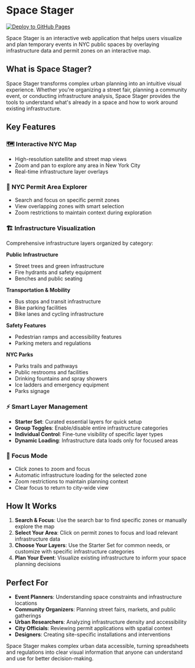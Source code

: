 # Space Stager
[![Deploy to GitHub Pages](https://github.com/pendulating/space-stager/actions/workflows/deploy.yml/badge.svg)](https://github.com/pendulating/space-stager/actions/workflows/deploy.yml)

Space Stager is an interactive web application that helps users visualize and plan temporary events in NYC public spaces by overlaying infrastructure data and permit zones on an interactive map.

## What is Space Stager?

Space Stager transforms complex urban planning into an intuitive visual experience. Whether you're organizing a street fair, planning a community event, or conducting infrastructure analysis, Space Stager provides the tools to understand what's already in a space and how to work around existing infrastructure.

## Key Features

### 🗺️ **Interactive NYC Map**
- High-resolution satellite and street map views
- Zoom and pan to explore any area in New York City
- Real-time infrastructure layer overlays

### 📍 **NYC Permit Area Explorer**
- Search and focus on specific permit zones
- View overlapping zones with smart selection
- Zoom restrictions to maintain context during exploration

### 🏗️ **Infrastructure Visualization**
Comprehensive infrastructure layers organized by category:

**Public Infrastructure**
- Street trees and green infrastructure
- Fire hydrants and safety equipment
- Benches and public seating

**Transportation & Mobility**
- Bus stops and transit infrastructure
- Bike parking facilities
- Bike lanes and cycling infrastructure

**Safety Features**
- Pedestrian ramps and accessibility features
- Parking meters and regulations

**NYC Parks**
- Parks trails and pathways
- Public restrooms and facilities
- Drinking fountains and spray showers
- Ice ladders and emergency equipment
- Parks signage

### ⚡ **Smart Layer Management**
- **Starter Set**: Curated essential layers for quick setup
- **Group Toggles**: Enable/disable entire infrastructure categories
- **Individual Control**: Fine-tune visibility of specific layer types
- **Dynamic Loading**: Infrastructure data loads only for focused areas

### 🎯 **Focus Mode**
- Click zones to zoom and focus
- Automatic infrastructure loading for the selected zone
- Zoom restrictions to maintain planning context
- Clear focus to return to city-wide view

## How It Works

1. **Search & Focus**: Use the search bar to find specific zones or manually explore the map
2. **Select Your Area**: Click on permit zones to focus and load relevant infrastructure data
3. **Choose Your Layers**: Use the Starter Set for common needs, or customize with specific infrastructure categories
4. **Plan Your Event**: Visualize existing infrastructure to inform your space planning decisions

## Perfect For

- **Event Planners**: Understanding space constraints and infrastructure locations
- **Community Organizers**: Planning street fairs, markets, and public gatherings
- **Urban Researchers**: Analyzing infrastructure density and accessibility
- **City Officials**: Reviewing permit applications with spatial context
- **Designers**: Creating site-specific installations and interventions

Space Stager makes complex urban data accessible, turning spreadsheets and regulations into clear visual information that anyone can understand and use for better decision-making.
